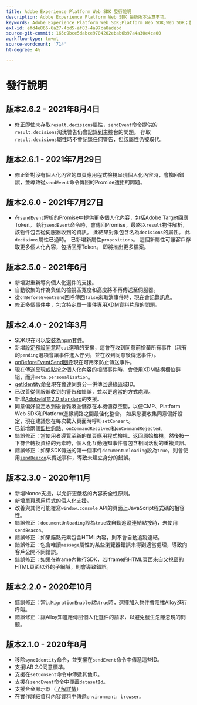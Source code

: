 ```yaml
---
title: Adobe Experience Platform Web SDK 發行說明
description: Adobe Experience Platform Web SDK 最新版本注意事項。
keywords: Adobe Experience Platform Web SDK;Platform Web SDK;Web SDK；發行說明；
exl-id: efd4e866-6a27-4bd5-af83-4a97ca8adebd
source-git-commit: 165c9bce5dabce9704202ebab6b97a4a30e4ca00
workflow-type: tm+mt
source-wordcount: '714'
ht-degree: 4%

---
```


# 發行說明

## 版本2.6.2 - 2021年8月4日

* 修正即使未存取`result.decisions`屬性，`sendEvent`命令提供的`result.decisions`淘汰警告仍會記錄到主控台的問題。 存取`result.decisions`屬性時不會記錄任何警告，但該屬性仍被取代。

## 版本2.6.1 - 2021年7月29日

* 修正針對沒有個人化內容的單頁應用程式檢視呈現個人化內容時，會擲回錯誤，並導致從`sendEvent`命令傳回的Promise遭拒的問題。

## 版本2.6.0 - 2021年7月27日

* 在`sendEvent`解析的Promise中提供更多個人化內容，包括Adobe Target回應Token。 執行`sendEvent`命令時，會傳回Promise，最終以`result`物件解析，該物件包含從伺服器收到的資訊。 此結果對象包含名為`decisions`的屬性。 此`decisions`屬性已過時。 已新增新屬性`propositions`。 這個新屬性可讓客戶存取更多個人化內容，包括回應Token。 即將推出更多檔案。

## 版本2.5.0 - 2021年6月

* 新增對重新導向個人化選件的支援。
* 自動收集的作為負值的檢視區寬度和高度將不再傳送至伺服器。
* 從`onBeforeEventSend`回呼傳回`false`來取消事件時，現在會記錄訊息。
* 修正多個事件中，包含特定單一事件專用XDM資料片段的問題。

## 版本2.4.0 - 2021年3月

* SDK現在可以[安裝為npm套件](https://experienceleague.adobe.com/docs/experience-platform/edge/fundamentals/installing-the-sdk.html?lang=zh-Hant)。
* 新增[設定預設同意](https://experienceleague.adobe.com/docs/experience-platform/edge/fundamentals/configuring-the-sdk.html#default-consent)時`out`選項的支援，這會在收到同意前捨棄所有事件（現有的`pending`選項會讓事件進入佇列，並在收到同意後傳送事件）。
* [onBeforeEventSend回呼](https://experienceleague.adobe.com/docs/experience-platform/edge/fundamentals/configuring-the-sdk.html#onbeforeeventsend)現在可用來防止傳送事件。
* 現在傳送呈現或點按之個人化內容的相關事件時，會使用XDM結構欄位群組，而非`meta.personalization`。
* [getIdentity命令](https://experienceleague.adobe.com/docs/experience-platform/edge/identity/overview.html#retrieving-the-visitor-id)現在會連同身分一併傳回邊緣區域ID。
* 已改善從伺服器收到的警告和錯誤，並以更適當的方式處理。
* 新增[Adobe同意2.0 standard](https://experienceleague.adobe.com/docs/experience-platform/edge/consent/supporting-consent.html?communicating-consent-preferences-via-the-adobe-standard)的支援。
* 同意偏好設定收到後會雜湊並儲存在本機儲存空間，以便CMP、Platform Web SDK和Platform邊緣網路之間最佳化整合。 如果您要收集同意偏好設定，現在建議您在每次載入頁面時呼叫`setConsent`。
* 已新增兩個[監控鈎點](https://github.com/adobe/alloy/wiki/Monitoring-Hooks)、`onCommandResolved`和`onCommandRejected`。
* 錯誤修正：當使用者導覽至新的單頁應用程式檢視、返回原始檢視，然後按一下符合轉換資格的元素時，個人化互動通知事件會包含相同活動的重複資訊。
* 錯誤修正：如果SDK傳送的第一個事件`documentUnloading`設為`true`，則會使用[`sendBeacon`](https://developer.mozilla.org/zh-TW/docs/Web/API/Navigator/sendBeacon)來傳送事件，導致未建立身分的錯誤。

## 版本2.3.0 - 2020年11月

* 新增Nonce支援，以允許更嚴格的內容安全性原則。
* 新增單頁應用程式的個人化支援。
* 改善與其他可能覆寫`window.console` API的頁面上JavaScript程式碼的相容性。
* 錯誤修正：`documentUnloading`設為`true`或自動追蹤連結點按時，未使用`sendBeacon`。
* 錯誤修正：如果錨點元素包含HTML內容，則不會自動追蹤連結。
* 錯誤修正：包含唯讀`message`屬性的某些瀏覽器錯誤未得到適當處理，導致向客戶公開不同錯誤。
* 錯誤修正：如果在iframe內執行SDK，若iframe的HTML頁面來自父視窗的HTML頁面以外的子網域，則會導致錯誤。

## 版本2.2.0 - 2020年10月

* 錯誤修正：當`idMigrationEnabled`為`true`時，選擇加入物件會阻擋Alloy進行呼叫。
* 錯誤修正：讓Alloy知道應傳回個人化選件的請求，以避免發生忽隱忽現的問題。

## 版本2.1.0 - 2020年8月

* 移除`syncIdentity`命令，並支援在`sendEvent`命令中傳遞這些ID。
* 支援IAB 2.0同意標準。
* 支援在`setConsent`命令中傳遞其他ID。
* 支援在`sendEvent`命令中覆蓋`datasetId`。
* 支援合金顯示器（[了解詳情](https://github.com/adobe/alloy/wiki/Monitoring-Hooks)）
* 在實作詳細資料內容資料中傳遞`environment: browser`。
